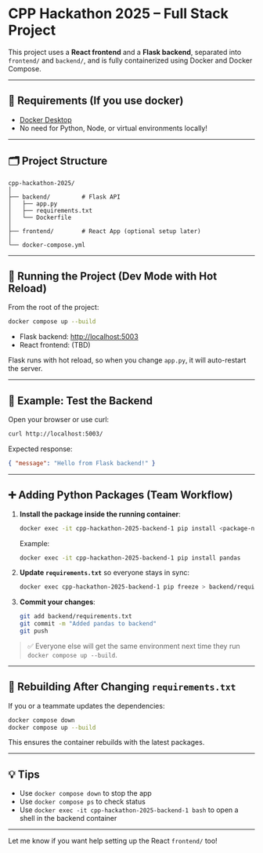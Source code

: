 # CPP Hackathon 2025 – Full Stack Project

This project uses a **React frontend** and a **Flask backend**, separated into `frontend/` and `backend/`, and is fully containerized using Docker and Docker Compose.

---

## 🔧  Requirements (If you use docker)

- [Docker Desktop](https://www.docker.com/products/docker-desktop/)
- No need for Python, Node, or virtual environments locally!

---

## 🗂️ Project Structure

```
cpp-hackathon-2025/
│
├── backend/         # Flask API
│   ├── app.py
│   ├── requirements.txt
│   └── Dockerfile
│
├── frontend/        # React App (optional setup later)
│
└── docker-compose.yml
```

---

## 🚀 Running the Project (Dev Mode with Hot Reload)

From the root of the project:

```bash
docker compose up --build
```

- Flask backend: [http://localhost:5003](http://localhost:5003)
- React frontend: (TBD)

Flask runs with hot reload, so when you change `app.py`, it will auto-restart the server.

---

## 🧪 Example: Test the Backend

Open your browser or use curl:

```bash
curl http://localhost:5003/
```

Expected response:

```json
{ "message": "Hello from Flask backend!" }
```

---

## ➕ Adding Python Packages (Team Workflow)

1. **Install the package inside the running container**:

   ```bash
   docker exec -it cpp-hackathon-2025-backend-1 pip install <package-name>
   ```

   Example:
   ```bash
   docker exec -it cpp-hackathon-2025-backend-1 pip install pandas
   ```

2. **Update `requirements.txt`** so everyone stays in sync:

   ```bash
   docker exec cpp-hackathon-2025-backend-1 pip freeze > backend/requirements.txt
   ```

3. **Commit your changes**:

   ```bash
   git add backend/requirements.txt
   git commit -m "Added pandas to backend"
   git push
   ```

> ✅ Everyone else will get the same environment next time they run `docker compose up --build`.

---

## 🔁 Rebuilding After Changing `requirements.txt`

If you or a teammate updates the dependencies:

```bash
docker compose down
docker compose up --build
```

This ensures the container rebuilds with the latest packages.

---

## 💡 Tips

- Use `docker compose down` to stop the app
- Use `docker compose ps` to check status
- Use `docker exec -it cpp-hackathon-2025-backend-1 bash` to open a shell in the backend container

---

Let me know if you want help setting up the React `frontend/` too!
